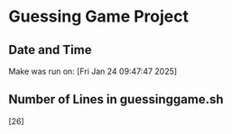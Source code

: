 # Guessing Game Project

## Date and Time
Make was run on: [Fri Jan 24 09:47:47     2025]

## Number of Lines in guessinggame.sh
[26]
